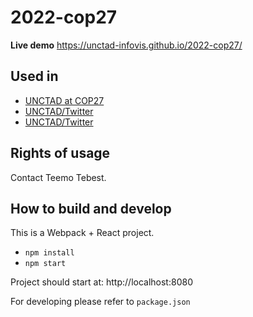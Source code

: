 # 2022-cop27

**Live demo** https://unctad-infovis.github.io/2022-cop27/

## Used in

* [UNCTAD at COP27](https://unctad.org/programme/unctad-and-cop27)
* [UNCTAD/Twitter](https://twitter.com/UNCTAD/status/1592456593601269761)
* [UNCTAD/Twitter](https://www.instagram.com/p/Ck-le3stUKk/)

## Rights of usage

Contact Teemo Tebest.

## How to build and develop

This is a Webpack + React project.

* `npm install`
* `npm start`

Project should start at: http://localhost:8080

For developing please refer to `package.json`